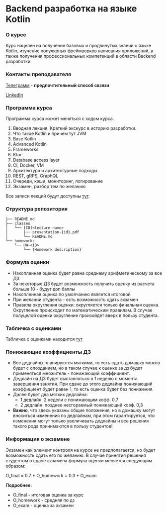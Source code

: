 # Backend разработка на языке Kotlin

### О курсе

Курс нацелен на получение базовых и продвинутых знаний о языке Kotlin,
изучение популярных фреймворков написания приложений,
а также получения профессиональных компетенций в области Backend разработки.

### Контакты преподавателя

[Телеграмм](https://t.me/ma_popovv) - **предпочтительный способ свзязи**


[LinkedIn](https://www.linkedin.com/in/ma-popovv/)

### Программа курса

Программа курса может меняться с ходом курса.

1. Вводная лекция. Краткий экскурс в историю разработки.
2. Что такое Kotlin и причем тут JVM
3. Base Kotlin
4. Advanced Kotlin
5. Frameworks
6. Ktor
7. Database access layer
8. CI, Docker, VM
9. Архитектура и архитектурные подходы
10. REST, gRPS, GraphQL
11. Очереди, кэши, мониторинг, логирование
12. Экзамен, разбор тем по желанию

Все записи лекций будут доступны [тут](https://disk.yandex.ru/d/kDA9U0qUg4XVZg). 

### Структура репозитория

```shell
├── README.md
├── classes
│   └── [ID]<lecture name>
│       ├── presentation-{id}.pdf
│       └── README.md
└── homeworks
    └── HW-<ID>
        └── {Homework description}
```

### Формула оценки

* Накопленная оценка будет равна среднему арифметическому за все ДЗ
* За некоторые ДЗ будет возможность получить оценку из расчета больше 10 - будут доп баллы
* Накопленная оценка по умолчанию является итоговой
* При желании студента - есть возможность сдать экзамен
* Правила округления оценки: округляется только финальная оценка. Округление происходит по математическим правилам. В случае полуцелой оценки округление произойдет вверх в пользу студента.

### Табличка с оценками

Табличка с оценками находится [тут](https://docs.google.com/spreadsheets/d/1WObYqeWVDrxr2C3wqDWpZJL39TLHUubBWU-veh5bM5w/edit?usp=sharing)

### Понижающие коэффициенты ДЗ

* Все дедлайны планируются мягкими, то есть сдать домашку можно будет с опозданием, но в таком случае к оценке за дз будет применяться множитель - понижающий коэффициент.
* Дедлайн на ДЗ будет выставляться в 1 неделю с момента завершения занятия. При сдаче до этого дедлайна понижающий коэффициент будет равен 1, то есть оценка будет без понижения.
* Далее будет два мягких дедлайна:
    * 1 дедлайн: 2 недели с понижающим кофф. 0,7
    * 2 дедлайн: позднее несгораемый понижающий коэф. 0,3
* **Важно**, что здесь указаны общие положения, но в домашку могут вноситься изменения по дедлайнам, при этом гарантируется, что изменения могут только увеличивать дедлайны и все решения такого рода принимаются в пользу студентов!

### Информация о экзамене

Экзамен как элемент контроля на курсе не предполагается, но будет возможность сдать его по желанию. В случае принятия решения студентом о сдаче экзамена формула оценки меняется следующим образом:

O_final = 0.7 * O_homework + 0.3 * O_exam

**Подробнее:**
* O_final - итоговая оценка за курс
* O_homework - средняя по дз
* O_exam - оценка за экзамен

